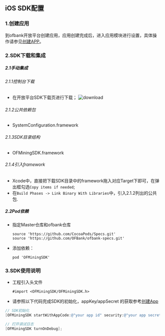 ## iOS SDK配置

### 1.创建应用

到ofbank开放平台创建应用，应用创建完成后，进入应用模块进行设置，具体操作请参见[创建APP](www.ofbank.com)。

### 2.SDK下载和集成

##### 2.1手动集成

###### 2.1.1控制台下载

  - 在开放平台SDK下载页进行下载；
  ![](http://file.lingzhuworld.cn:80/group1/M00/00/10/rBEW81riltGAQ5sUAAQbAy3Byfg948.jpg 'download')

###### 2.1.2公共依赖包

 - SystemConfiguration.framework

###### 2.1.3SDK目录结构
 
 - OFMiningSDK.framework

###### 2.1.4引入framework

 - Xcode中，直接把下载SDK目录中的framework拖入对应Target下即可，在弹出框勾选`Copy items if needed`;
 - 在`Build Phases -> Link Binary With Libraries`中，引入2.1.2列出的公共包.

##### 2.2Pod依赖

  - 指定Master仓库和ofbank仓库

	```
	source 'https://github.com/CocoaPods/Specs.git'
	source 'https://github.com/OFBank/ofbank-specs.git'
	```
	
  - 添加依赖：
   
    ```
    pod 'OFMiningSDK'
    ```

### 3.SDK使用说明

 - 工程引入头文件
 
   ```
   #import <OFMiningSDK/OFMiningSDK.h>
   ```
   
 - 请参照以下代码完成SDK的初始化，appKey/appSecret 的获取参考[创建App](www.ofbank.com)
 
 ``` Objective-C
 // SDK初始化
 [OFMiningSDK startWithAppCode:@"your app id" security:@"your app secret"];
 
 // 打开调试日志
 [OFMiningSDK turnOnDebug];
 
 ```
